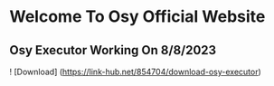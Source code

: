 # Welcome To Osy Official Website
## Osy Executor Working On 8/8/2023
! [Download] (https://link-hub.net/854704/download-osy-executor)
